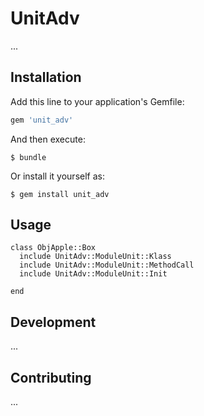# UnitAdv

...

## Installation

Add this line to your application's Gemfile:

```ruby
gem 'unit_adv'
```

And then execute:

    $ bundle

Or install it yourself as:

    $ gem install unit_adv

## Usage

```
class ObjApple::Box
  include UnitAdv::ModuleUnit::Klass
  include UnitAdv::ModuleUnit::MethodCall
  include UnitAdv::ModuleUnit::Init

end
```

## Development

...

## Contributing

...
